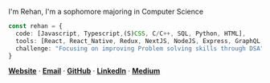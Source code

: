I'm Rehan, I'm a sophomore majoring in Computer Science

```ts
const rehan = {
  code: [Javascript, Typescript,(S)CSS, C/C++, SQL, Python, HTML],
  tools: [React, React_Native, Redux, NextJS, NodeJS, Express, GraphQL, MongoDB, Postgres, AWS ..],
  challenge: "Focusing on improving Problem solving skills through DSA"
}
```

[**Website**]() · [**Email**](htttps://rehanchoudhury.com) · [**GitHub**](https://github.com/Abusayid693) · [**LinkedIn**](https://www.linkedin.com/in/rehan-choudhury-66842a164/) · [**Medium**](https://abusayid693.medium.com/)





